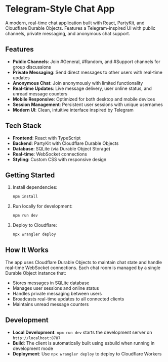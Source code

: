 # Telegram-Style Chat App

A modern, real-time chat application built with React, PartyKit, and Cloudflare Durable Objects. Features a Telegram-inspired UI with public channels, private messaging, and anonymous chat support.

## Features

- **Public Channels**: Join #General, #Random, and #Support channels for group discussions
- **Private Messaging**: Send direct messages to other users with real-time updates
- **Anonymous Chat**: Join anonymously with limited functionality
- **Real-time Updates**: Live message delivery, user online status, and unread message counters
- **Mobile Responsive**: Optimized for both desktop and mobile devices
- **Session Management**: Persistent user sessions with unique usernames
- **Modern UI**: Clean, intuitive interface inspired by Telegram

## Tech Stack

- **Frontend**: React with TypeScript
- **Backend**: PartyKit with Cloudflare Durable Objects
- **Database**: SQLite (via Durable Object Storage)
- **Real-time**: WebSocket connections
- **Styling**: Custom CSS with responsive design

## Getting Started

1. Install dependencies:
   ```bash
   npm install
   ```

2. Run locally for development:
   ```bash
   npm run dev
   ```

3. Deploy to Cloudflare:
   ```bash
   npx wrangler deploy
   ```

## How It Works

The app uses Cloudflare Durable Objects to maintain chat state and handle real-time WebSocket connections. Each chat room is managed by a single Durable Object instance that:

- Stores messages in SQLite database
- Manages user sessions and online status
- Handles private messaging between users
- Broadcasts real-time updates to all connected clients
- Maintains unread message counters

## Development

- **Local Development**: `npm run dev` starts the development server on `http://localhost:8787`
- **Build**: The client is automatically built using esbuild when running in development mode
- **Deployment**: Use `npx wrangler deploy` to deploy to Cloudflare Workers
